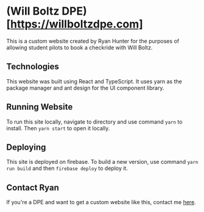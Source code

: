 # (Will Boltz DPE)[https://willboltzdpe.com]
This is a custom website created by Ryan Hunter for the purposes of allowing student pilots to book a checkride with Will Boltz. 

## Technologies
This website was built using React and TypeScript. It uses yarn as the package manager and ant design for the UI component library.

## Running Website
To run this site locally, navigate to directory and use command `yarn` to install. Then `yarn start` to open it locally.

## Deploying
This site is deployed on firebase. To build a new version, use command `yarn run build` and then `firebase deploy` to deploy it.

## Contact Ryan
If you're a DPE and want to get a custom website like this, contact me [here](https://n818pe.com/contact).
